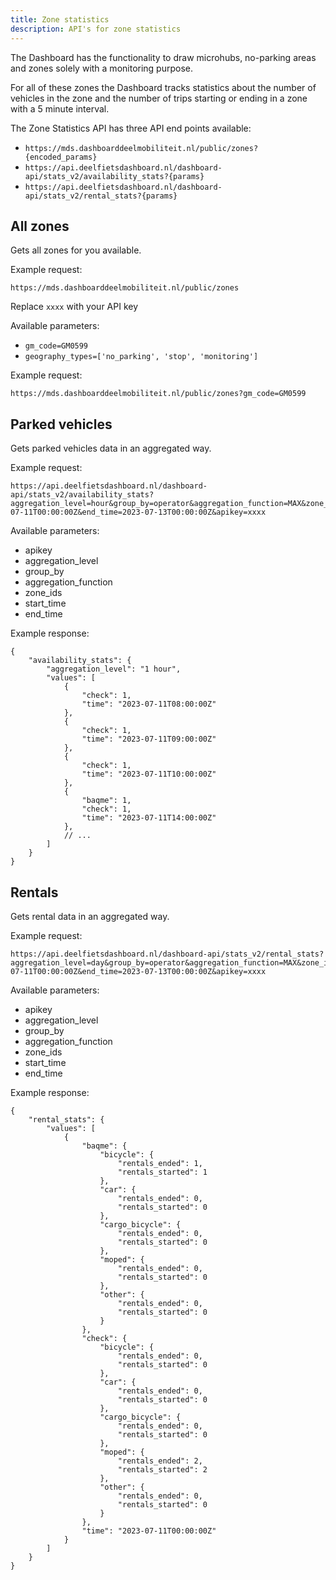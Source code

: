 ```yaml
---
title: Zone statistics
description: API's for zone statistics
---
```


The Dashboard has the functionality to draw microhubs, no-parking areas and zones solely with a monitoring purpose.

For all of these zones the Dashboard tracks statistics about the number of vehicles in the zone and the number of trips starting or ending in a zone with a 5 minute interval.

The Zone Statistics API has three API end points available:

- `https://mds.dashboarddeelmobiliteit.nl/public/zones?{encoded_params}`
- `https://api.deelfietsdashboard.nl/dashboard-api/stats_v2/availability_stats?{params}`
- `https://api.deelfietsdashboard.nl/dashboard-api/stats_v2/rental_stats?{params}`

## All zones

Gets all zones for you available.

Example request:

```
https://mds.dashboarddeelmobiliteit.nl/public/zones
```

Replace `xxxx` with your API key

Available parameters:

- `gm_code=GM0599`
- `geography_types=['no_parking', 'stop', 'monitoring']`

Example request:

```
https://mds.dashboarddeelmobiliteit.nl/public/zones?gm_code=GM0599
```

## Parked vehicles

Gets parked vehicles data in an aggregated way.

Example request:

```
https://api.deelfietsdashboard.nl/dashboard-api/stats_v2/availability_stats?aggregation_level=hour&group_by=operator&aggregation_function=MAX&zone_ids=53017&start_time=2023-07-11T00:00:00Z&end_time=2023-07-13T00:00:00Z&apikey=xxxx
```

Available parameters:

- apikey
- aggregation_level
- group_by
- aggregation_function
- zone_ids
- start_time
- end_time

Example response:

```
{
    "availability_stats": {
        "aggregation_level": "1 hour",
        "values": [
            {
                "check": 1,
                "time": "2023-07-11T08:00:00Z"
            },
            {
                "check": 1,
                "time": "2023-07-11T09:00:00Z"
            },
            {
                "check": 1,
                "time": "2023-07-11T10:00:00Z"
            },
            {
                "baqme": 1,
                "check": 1,
                "time": "2023-07-11T14:00:00Z"
            },
            // ...
        ]
    }
}
```

## Rentals

Gets rental data in an aggregated way.

Example request:

```
https://api.deelfietsdashboard.nl/dashboard-api/stats_v2/rental_stats?aggregation_level=day&group_by=operator&aggregation_function=MAX&zone_ids=53017&start_time=2023-07-11T00:00:00Z&end_time=2023-07-13T00:00:00Z&apikey=xxxx
```

Available parameters:

- apikey
- aggregation_level
- group_by
- aggregation_function
- zone_ids
- start_time
- end_time

Example response:

```
{
    "rental_stats": {
        "values": [
            {
                "baqme": {
                    "bicycle": {
                        "rentals_ended": 1,
                        "rentals_started": 1
                    },
                    "car": {
                        "rentals_ended": 0,
                        "rentals_started": 0
                    },
                    "cargo_bicycle": {
                        "rentals_ended": 0,
                        "rentals_started": 0
                    },
                    "moped": {
                        "rentals_ended": 0,
                        "rentals_started": 0
                    },
                    "other": {
                        "rentals_ended": 0,
                        "rentals_started": 0
                    }
                },
                "check": {
                    "bicycle": {
                        "rentals_ended": 0,
                        "rentals_started": 0
                    },
                    "car": {
                        "rentals_ended": 0,
                        "rentals_started": 0
                    },
                    "cargo_bicycle": {
                        "rentals_ended": 0,
                        "rentals_started": 0
                    },
                    "moped": {
                        "rentals_ended": 2,
                        "rentals_started": 2
                    },
                    "other": {
                        "rentals_ended": 0,
                        "rentals_started": 0
                    }
                },
                "time": "2023-07-11T00:00:00Z"
            }
        ]
    }
}
```
